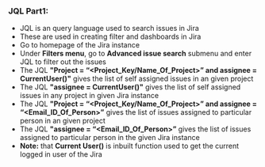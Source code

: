 ### JQL Part1:
* JQL is an query language used to search issues in Jira
* These are used in creating filter and dashboards in Jira
* Go to homepage of the Jira instance
* Under **Filters menu**, go to **Advanced issue search** submenu and enter JQL to filter out the issues
* The JQL **"Project = “<Project_Key/Name_Of_Project>” and assignee = CurrentUser()"** gives the list of self assigned issues in an given project
* The JQL **"assignee = CurrentUser()"** gives the list of self assigned issues in any project in given Jira instance
* The JQL **"Project =  “<Project_Key/Name_Of_Project>” and assignee = “<Email_ID_Of_Person>”** gives the list of issues assigned to particular person in an given project
* The JQL **"assignee = “<Email_ID_Of_Person>”** gives the list of issues assigned to particular person in the given Jira instance
* **Note:** that **Current User()** is inbuilt function used to get the current logged in user of the Jira
